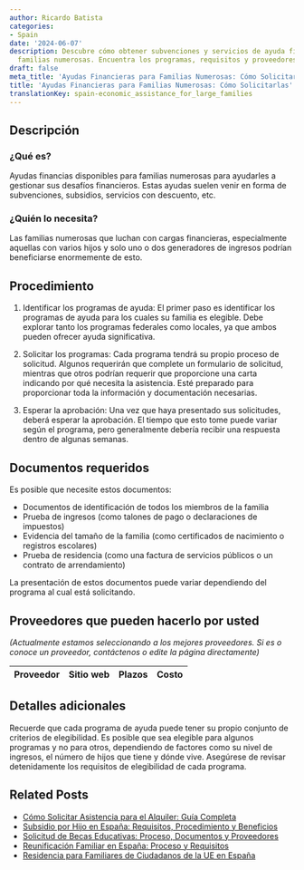 ```yaml
---
author: Ricardo Batista
categories:
- Spain
date: '2024-06-07'
description: Descubre cómo obtener subvenciones y servicios de ayuda financiera para
  familias numerosas. Encuentra los programas, requisitos y proveedores clave.
draft: false
meta_title: 'Ayudas Financieras para Familias Numerosas: Cómo Solicitarlas'
title: 'Ayudas Financieras para Familias Numerosas: Cómo Solicitarlas'
translationKey: spain-economic_assistance_for_large_families
---
```



## Descripción
### ¿Qué es?
Ayudas financias disponibles para familias numerosas para ayudarles a gestionar sus desafíos financieros. Estas ayudas suelen venir en forma de subvenciones, subsidios, servicios con descuento, etc.

### ¿Quién lo necesita?
Las familias numerosas que luchan con cargas financieras, especialmente aquellas con varios hijos y solo uno o dos generadores de ingresos podrían beneficiarse enormemente de esto.

## Procedimiento

1. Identificar los programas de ayuda: El primer paso es identificar los programas de ayuda para los cuales su familia es elegible. Debe explorar tanto los programas federales como locales, ya que ambos pueden ofrecer ayuda significativa.

2. Solicitar los programas: Cada programa tendrá su propio proceso de solicitud. Algunos requerirán que complete un formulario de solicitud, mientras que otros podrían requerir que proporcione una carta indicando por qué necesita la asistencia. Esté preparado para proporcionar toda la información y documentación necesarias.

3. Esperar la aprobación: Una vez que haya presentado sus solicitudes, deberá esperar la aprobación. El tiempo que esto tome puede variar según el programa, pero generalmente debería recibir una respuesta dentro de algunas semanas.

## Documentos requeridos
Es posible que necesite estos documentos:

- Documentos de identificación de todos los miembros de la familia
- Prueba de ingresos (como talones de pago o declaraciones de impuestos)
- Evidencia del tamaño de la familia (como certificados de nacimiento o registros escolares)
- Prueba de residencia (como una factura de servicios públicos o un contrato de arrendamiento)

La presentación de estos documentos puede variar dependiendo del programa al cual está solicitando.

## Proveedores que pueden hacerlo por usted

_(Actualmente estamos seleccionando a los mejores proveedores. Si es o conoce un proveedor, contáctenos o edite la página directamente)_

| Proveedor | Sitio web | Plazos | Costo |
| --------------- | --------------- | :-------------: | :-------------: |

## Detalles adicionales
Recuerde que cada programa de ayuda puede tener su propio conjunto de criterios de elegibilidad. Es posible que sea elegible para algunos programas y no para otros, dependiendo de factores como su nivel de ingresos, el número de hijos que tiene y dónde vive. Asegúrese de revisar detenidamente los requisitos de elegibilidad de cada programa.

## Related Posts

- [Cómo Solicitar Asistencia para el Alquiler: Guía Completa](https://tramitit.com/spanish/guides/spain/solicitud_de_ayuda_para_el_alquiler/)
- [Subsidio por Hijo en España: Requisitos, Procedimiento y Beneficios](https://tramitit.com/spanish/guides/spain/solicitar_prestaciones_por_hijo_a_cargo/)
- [Solicitud de Becas Educativas: Proceso, Documentos y Proveedores](https://tramitit.com/spanish/guides/spain/solicitar_becas_educativas/)
- [Reunificación Familiar en España: Proceso y Requisitos](https://tramitit.com/spanish/guides/spain/reagrupacion_familiar/)
- [Residencia para Familiares de Ciudadanos de la UE en España](https://tramitit.com/spanish/guides/spain/solicitud_de_la_tarjeta_de_residencia_de_familiar_de_comunitario/)